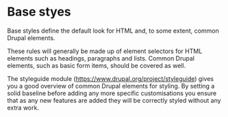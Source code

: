 # Base styes
Base styles define the default look for HTML and, to some extent, common Drupal
elements.

These rules will generally be made up of element selectors for HTML elements
such as headings, paragraphs and lists. Common Drupal elements, such as basic
form items, should be covered as well.

The styleguide module (https://www.drupal.org/project/styleguide) gives you a good
overview of common Drupal elements for styling. By setting a solid baseline
before adding any more specific customisations you ensure that as any new
features are added they will be correctly styled without any extra work.
